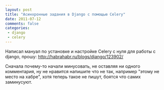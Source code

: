 ```yaml
---
layout: post
title: "Асинхронные задания в Django c помощью Celery"
date: 2011-07-12
comments: false
categories:
 - django
 - celery
---
```



Написал мануал по установке и настройке Celery с нуля для работы с django, прошу:
<a href="http://habrahabr.ru/blogs/django/123902/">http://habrahabr.ru/blogs/django/123902/</a>

Сначала почему-то начали минусовать, не оставляя ни одного комментария, ну не нравится напишите что не так, например "этому не место на хабре", хотя теперь такое не пишут, боятся что самих заминусуют.
